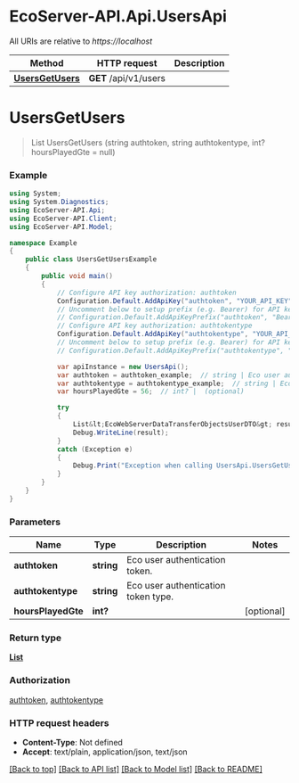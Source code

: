 # EcoServer-API.Api.UsersApi

All URIs are relative to *https://localhost*

Method | HTTP request | Description
------------- | ------------- | -------------
[**UsersGetUsers**](UsersApi.md#usersgetusers) | **GET** /api/v1/users | 


<a name="usersgetusers"></a>
# **UsersGetUsers**
> List<EcoWebServerDataTransferObjectsUserDTO> UsersGetUsers (string authtoken, string authtokentype, int? hoursPlayedGte = null)



### Example
```csharp
using System;
using System.Diagnostics;
using EcoServer-API.Api;
using EcoServer-API.Client;
using EcoServer-API.Model;

namespace Example
{
    public class UsersGetUsersExample
    {
        public void main()
        {
            // Configure API key authorization: authtoken
            Configuration.Default.AddApiKey("authtoken", "YOUR_API_KEY");
            // Uncomment below to setup prefix (e.g. Bearer) for API key, if needed
            // Configuration.Default.AddApiKeyPrefix("authtoken", "Bearer");
            // Configure API key authorization: authtokentype
            Configuration.Default.AddApiKey("authtokentype", "YOUR_API_KEY");
            // Uncomment below to setup prefix (e.g. Bearer) for API key, if needed
            // Configuration.Default.AddApiKeyPrefix("authtokentype", "Bearer");

            var apiInstance = new UsersApi();
            var authtoken = authtoken_example;  // string | Eco user authentication token.
            var authtokentype = authtokentype_example;  // string | Eco user authentication token type.
            var hoursPlayedGte = 56;  // int? |  (optional) 

            try
            {
                List&lt;EcoWebServerDataTransferObjectsUserDTO&gt; result = apiInstance.UsersGetUsers(authtoken, authtokentype, hoursPlayedGte);
                Debug.WriteLine(result);
            }
            catch (Exception e)
            {
                Debug.Print("Exception when calling UsersApi.UsersGetUsers: " + e.Message );
            }
        }
    }
}
```

### Parameters

Name | Type | Description  | Notes
------------- | ------------- | ------------- | -------------
 **authtoken** | **string**| Eco user authentication token. | 
 **authtokentype** | **string**| Eco user authentication token type. | 
 **hoursPlayedGte** | **int?**|  | [optional] 

### Return type

[**List<EcoWebServerDataTransferObjectsUserDTO>**](EcoWebServerDataTransferObjectsUserDTO.md)

### Authorization

[authtoken](../README.md#authtoken), [authtokentype](../README.md#authtokentype)

### HTTP request headers

 - **Content-Type**: Not defined
 - **Accept**: text/plain, application/json, text/json

[[Back to top]](#) [[Back to API list]](../README.md#documentation-for-api-endpoints) [[Back to Model list]](../README.md#documentation-for-models) [[Back to README]](../README.md)


